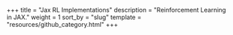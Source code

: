 +++
title = "Jax RL Implementations"
description = "Reinforcement Learning in JAX."
weight = 1
sort_by = "slug"
template = "resources/github_category.html"
+++
